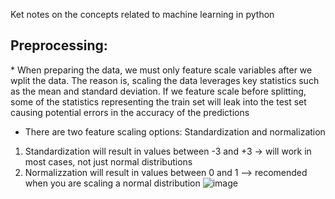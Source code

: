 Ket notes on the concepts related to machine learning in python



<h2>Preprocessing:</h2>
* When preparing the data, we must only feature scale variables after we wplit the data. The reason is, scaling the data leverages key statistics such as the mean and standard deviation. If we feature scale before splitting, some of the statistics representing the train set will leak into the test set causing potential errors in the accuracy of the predictions


* There are two feature scaling options: Standardization and normalization
1) Standardization will result in values between -3 and +3 -> will work in most cases, not just normal distributions
2) Normalizzation will result in values between 0 and 1 --> recomended when you are scaling a normal distribution
![image](https://user-images.githubusercontent.com/58488172/148275297-31ba02e7-79b4-4780-ac2f-f4965ca1ea85.png)



